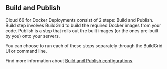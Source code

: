 <!-- usedin: [ _legacy_docker/deployment/build-grid-v1.md, _skycap/buildgrid/build-grid-v1.md] -->


## Build and Publish

Cloud 66 for Docker Deployments consist of 2 steps: Build and Publish. Build step involves BuildGrid to build the required Docker images from your code. Publish is a step that rolls out the built images (or the ones pre-built by you) onto your servers.

You can choose to run each of these steps separately through the BuildGrid UI or command line.

Find more information about [Build and Publish configurations](/deployment/deployment-profiles).
